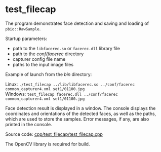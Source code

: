 # test_filecap

The program demonstrates face detection and saving and loading of `pbio::RawSample`.

Startup parameters:

* path to the `libfacerec.so` or `facerec.dll` library file
* path to the *conf/facerec* directory
* capturer config file name
* paths to the input image files

Example of launch from the *bin* directory:

Linux: `./test_filecap ../lib/libfacerec.so ../conf/facerec common_capturer4.xml set1/01100.jpg`  
Windows: `test_filecap facerec.dll ../conf/facerec common_capturer4.xml set1/01100.jpg`  

Face detection result is displayed in a window. The console displays the coordinates and orientations of the detected faces, as well as the paths, which are used to store the samples. Error messages, if any, are also printed in the console.

Source code: [cpp/test_filecap/test_filecap.cpp](../../../../examples/cpp/test_filecap/test_filecap.cpp)

The OpenCV library is required for build.
